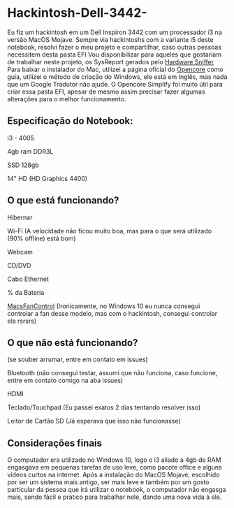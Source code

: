 # Hackintosh-Dell-3442-
Eu fiz um hackintosh em um Dell Inspiron 3442 com um processador i3 na versão MacOS Mojave. Sempre via hackintoshs com a variante i5 deste notebook, resolvi fazer o meu projeto e compartilhar, caso outras pessoas necessitem desta pasta EFI
Vou disponibilizar para aqueles que gostariam de trabalhar neste projeto, os SysReport gerados pelo [Hardware Sniffer](https://github.com/lzhoang2801/Hardware-Sniffer)
Para baixar o instalador do Mac, utilizei a página oficial do [Opencore](https://dortania.github.io/OpenCore-Install-Guide/installer-guide/windows-install.html) como guia, utilizei o método de criação do Windows, ele está em Inglês, mas nada que um Google Tradutor não ajude.
O Opencore Simplify foi muito útil para criar essa pasta EFI, apesar de mesmo assim precisar fazer algumas alterações para o melhor funcionamento.

## Especificação do Notebook:

i3 - 4005

4gb ram DDR3L

SSD 128gb 

14" HD (HD Graphics 4400)

## O que está funcionando?

Hibernar

Wi-Fi (A velocidade não ficou muito boa, mas para o que será utilizado (90% offline) está bom)

Webcam

CD/DVD 

Cabo Ethernet 

% da Bateria

[MacsFanControl](https://www.bing.com/ck/a?!&&p=f8216b0d427617efe0522a0b5554e5906589ba67e8339be6506dbbb4b2ee9585JmltdHM9MTc0NjgzNTIwMA&ptn=3&ver=2&hsh=4&fclid=32c2499f-cc1f-6bd7-31c6-5c42cd366afa&psq=macs+fan+control&u=a1aHR0cHM6Ly9jcnlzdGFsaWRlYS5jb20vbWFjcy1mYW4tY29udHJvbC9kb3dubG9hZA&ntb=1) (Ironicamente, no Windows 10 eu nunca consegui controlar a fan desse modelo, mas com o hackintosh, consegui controlar ela rsrsrs)

## O que não está funcionando? 

(se souber arrumar, entre em contato em issues)

Bluetooth (não consegui testar, assumi que não funciona, caso funcione, entre em contato comigo na aba issues)

HDMI 

Teclado/Touchpad (Eu passei exatos 2 dias tentando resolver isso)

Leitor de Cartão SD (Já esperava que isso não funcionasse)

## Considerações finais

O computador era utilizado no Windows 10, logo o i3 aliado a 4gb de RAM engasgava em pequenas tarefas de uso leve, como pacote office e alguns vídeos curtos na internet. Após a instalação do MacOS Mojave, escolhido por ser um sistema mais antigo, ser mais leve e também por um gosto particular da pessoa que irá utilizar o notebook, o computador não engasga mais, sendo fácil e prático para trabalhar nele, dando uma nova vida à ele.

